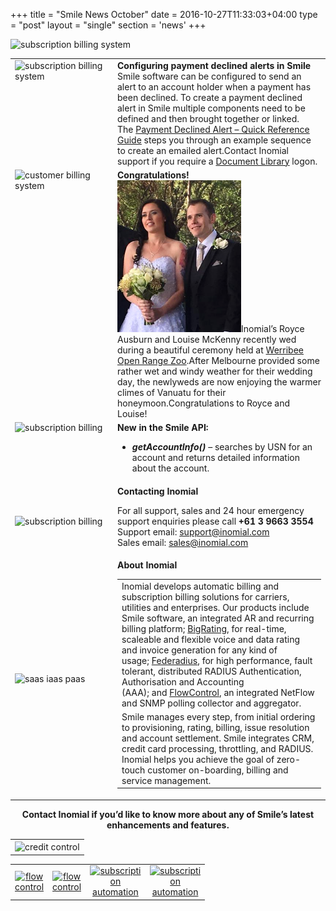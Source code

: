 +++
title = "Smile News October"
date = 2016-10-27T11:33:03+04:00
type = "post"
layout = "single"
section = 'news'
+++

<p><img class="alignnone" src="https://gallery.mailchimp.com/59da774bd029eb6c22f2fb236/images/2a564402-52b4-4907-b077-477fac7b506e.png" alt="subscription billing system" width="800" height="309" align="centre"></p>
<table border="0" width="100%" cellspacing="0" cellpadding="0">
<tbody>
<tr>
<td valign="top" width="150"><img class="alignnone" src="https://gallery.mailchimp.com/59da774bd029eb6c22f2fb236/images/681e628f-ed88-4e59-b757-f113d45840dd.png" alt="subscription billing system" width="80" height="80"></td>
<td align="left" valign="top"><strong>Configuring payment declined&nbsp;alerts in Smile</strong><br>
Smile software can be configured to send an alert to an account holder when a payment has been declined. To create a payment declined alert in Smile multiple components need to be defined and then brought together or linked. The&nbsp;<a title="Payment Declined Alert - Quick Reference Guide" href="http://inomial.us3.list-manage.com/track/click?u=59da774bd029eb6c22f2fb236&amp;id=343ae4562e&amp;e=c4f12385d0" target="_blank">Payment Declined Alert – Quick Reference Guide</a>&nbsp;steps you through an example sequence to create an emailed alert.Contact Inomial support if you require a&nbsp;<a title="Inomial Document Library" href="http://inomial.us3.list-manage1.com/track/click?u=59da774bd029eb6c22f2fb236&amp;id=d725f53faf&amp;e=c4f12385d0" target="_blank">Document Library</a>&nbsp;logon.</td>
</tr>
<tr>
<td valign="top" width="150"><img class="alignnone" src="https://gallery.mailchimp.com/59da774bd029eb6c22f2fb236/images/18185e8c-18fc-42db-8d1f-a45a185f89e1.png" alt="customer billing system" width="80" height="80"></td>
<td align="left" valign="top"><strong>Congratulations!<br>
</strong><img class="alignright wp-image-2183" src="/post-img/RL2edit.png" alt="billing cycles" width="198" height="243" sizes="(max-width: 198px) 100vw, 198px">Inomial’s Royce Ausburn and Louise McKenny recently wed during a beautiful ceremony held at&nbsp;<a title="Werribee Open Range Zoo" href="http://inomial.us3.list-manage.com/track/click?u=59da774bd029eb6c22f2fb236&amp;id=fe1e7ec28c&amp;e=c4f12385d0" target="_blank">Werribee Open Range Zoo</a>.After Melbourne provided some rather wet and windy weather for their wedding day, the newlyweds are now enjoying the warmer climes of Vanuatu for their honeymoon.Congratulations to Royce and Louise!</td>
</tr>
<tr>
<td valign="top" width="150"><img class="alignnone" src="https://gallery.mailchimp.com/59da774bd029eb6c22f2fb236/images/f04ebdce-6821-42b1-a6e9-12b035c43a9e.png" alt="subscription billing " width="80" height="80"></td>
<td align="left" valign="top"><strong>New in the Smile API:</strong><p></p>
<ul>
<li><em><strong>getAccountInfo()</strong></em>&nbsp;–&nbsp;searches by USN for an account and returns detailed information about the account.</li>
</ul>
</td>
</tr>
<tr>
<td><img class="alignnone" src="https://gallery.mailchimp.com/59da774bd029eb6c22f2fb236/images/2e020948-ce4a-4b46-8dd6-916713e0515a.png" alt="subscription billing" width="80" height="80"></td>
<td align="left" valign="top"><strong>Contacting Inomial</strong><p></p>
<p>For all support, sales and 24 hour emergency support enquiries please call&nbsp;<strong>+61 3 9663 3554</strong><br>
Support email:&nbsp;<a href="mailto:support@inomial.com">support@inomial.com</a><br>
Sales email:&nbsp;<a href="mailto:sales@inomial.com">sales@inomial.com</a></p></td>
</tr>
<tr>
<td><img class="mcnImage alignnone" src="https://gallery.mailchimp.com/59da774bd029eb6c22f2fb236/images/41039580-ee3b-4cdb-bd7a-230e3816472d.png" alt="saas iaas paas" width="80" height="90"></td>
<td align="left" valign="top"><strong>About Inomial</strong><p></p>
<table>
<tbody>
<tr>
<td align="left">Inomial develops automatic billing&nbsp;and subscription billing solutions for carriers, utilities and enterprises. Our products include Smile software, an integrated AR and recurring billing platform; <a href="/solutions/bigrating/">BigRating</a>, for real-time, scaleable and flexible voice and data rating and invoice generation for any kind of usage;&nbsp;<a href="/solutions/federadius/">Federadius</a>, for high performance, fault tolerant, distributed RADIUS Authentication, Authorisation and Accounting (AAA);&nbsp;and&nbsp;<a href="/solutions/flowcontrol/">FlowControl</a>, an integrated NetFlow and SNMP polling collector and aggregator.</td>
</tr>
<tr>
<td align="left" valign="top">Smile manages every step, from initial ordering to provisioning, rating, billing, issue resolution and account settlement. Smile integrates CRM, credit card processing, throttling, and RADIUS. Inomial helps you achieve the goal of zero-touch customer on-boarding, billing and service management.</td>
</tr>
</tbody>
</table>
</td>
</tr>
</tbody>
</table>
<div style="text-align: center;"><strong>Contact Inomial if you’d like to know more about any of Smile’s latest enhancements and features.</strong></div>
<table class="mcnImageBlock" border="0" width="100%" cellspacing="0" cellpadding="0">
<tbody>
<tr>
<td class="mcnImageContent" valign="top"><img class="mcnImage aligncenter" src="http://gallery.mailchimp.com/59da774bd029eb6c22f2fb236/images/fdcfdc0e-c7aa-4df0-9a08-28f40d23371a.png" alt="credit control" width="150" height="67" align="center"></td>
</tr>
</tbody>
</table>
<table id="templateColumns" border="0" width="100%" cellspacing="0" cellpadding="0">
<tbody>
<tr>
<td class="mcnFollowIconContent" align="center" valign="middle" width="24"><a href="/" target="_blank"><img class="alignnone" src="http://cdn-images.mailchimp.com/icons/social-block-v2/gray-link-48.png" alt="flow control" width="24" height="24"></a></td>
<td class="mcnFollowIconContent" align="center" valign="middle" width="24"><a href="http://www.facebook.com/inomial" target="_blank"><img class="alignnone" src="http://cdn-images.mailchimp.com/icons/social-block-v2/gray-facebook-48.png" alt="flow control" width="24" height="24"></a></td>
<td class="mcnFollowIconContent" align="center" valign="middle" width="24"><a href="http://www.twitter.com/inomial" target="_blank"><img class="alignnone" src="http://cdn-images.mailchimp.com/icons/social-block-v2/gray-twitter-48.png" alt="subscription automation" width="24" height="24"></a></td>
<td class="mcnFollowIconContent" align="center" valign="middle" width="24"><a href="http://www.linkedin.com/company/inomial-pty-ltd" target="_blank"><img class="alignnone" src="http://cdn-images.mailchimp.com/icons/social-block-v2/gray-linkedin-48.png" alt="subscription automation" width="24" height="24"></a></td>
</tr>
</tbody>
</table>